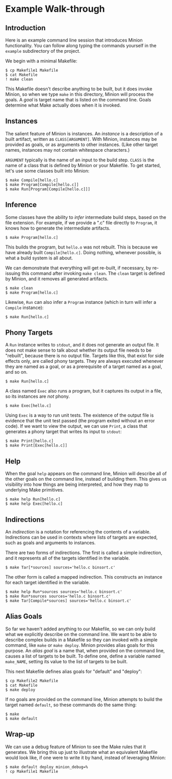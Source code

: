 # Example Walk-through


## Introduction

Here is an example command line session that introduces Minion
functionality.  You can follow along typing the commands yourself in the
`example` subdirectory of the project.

We begin with a minimal Makefile:

    $ cp Makefile1 Makefile
    $ cat Makefile
    ! make clean

This Makefile doesn't describe anything to be built, but it does invoke
Minion, so when we type `make` in this directory, Minion will process the
goals.  A *goal* is target name that is listed on the command line.  Goals
determine what Make actually does when it is invoked.


## Instances

The salient feature of Minion is instances.  An *instance* is a description
of a built artifact, written as `CLASS[ARGUMENT]`.  With Minion, instances
may be provided as goals, or as arguments to other instances.  (Like other
target names, instances may not contain whitespace characters.)

`ARGUMENT` typically is the name of an input to the build step.  `CLASS` is
the name of a class that is defined by Minion or your Makefile.  To get
started, let's use some classes built into Minion:

    $ make Compile[hello.c]
    $ make Program[Compile[hello.c]]
    $ make Run[Program[Compile[hello.c]]]


## Inference

Some classes have the ability to *infer* intermediate build steps, based on
the file extension.  For example, if we provide a ".c" file directly to
`Program`, it knows how to generate the intermediate artifacts.

    $ make Program[hello.c]

This builds the program, but `hello.o` was not rebuilt.  This is because we
have already built `Compile[hello.c]`.  Doing nothing, whenever possible, is
what a build system is all about.

We can demonstrate that everything will get re-built, if necessary, by
re-issuing this command after invoking `make clean`.  The `clean` target is
defined by Minion, and it removes all generated artifacts.

    $ make clean
    $ make Program[hello.c]

Likewise, `Run` can also infer a `Program` instance (which in turn will
infer a `Compile` instance):

    $ make Run[hello.c]


## Phony Targets

A `Run` instance writes to `stdout`, and it does not generate an output
file.  It does not make sense to talk about whether its output file needs to
be "rebuilt", because there is no output file.  Targets like this, that
exist for side effects only, are called phony targets.  They are always
executed whenever they are named as a goal, or as a prerequisite of a target
named as a goal, and so on.

    $ make Run[hello.c]

A class named `Exec` also runs a program, but it captures its output in a
file, so its instances are *not* phony.

    $ make Exec[hello.c]

Using `Exec` is a way to run unit tests.  The existence of the output file
is evidence that the unit test passed (the program exited without an error
code).  If we want to view the output, we can use `Print`, a class that
generates a phony target that writes its input to `stdout`:

    $ make Print[hello.c]
    $ make Print[Exec[hello.c]]


## Help

When the goal `help` appears on the command line, Minion will describe all
of the other goals on the command line, instead of building them.  This
gives us visibility into how things are being interpreted, and how they map
to underlying Make primitives.

    $ make help Run[hello.c]
    $ make help Exec[hello.c]


## Indirections

An *indirection* is a notation for referencing the contents of a variable.
Indirections can be used in contexts where lists of targets are expected,
such as goals and arguments to instances.

There are two forms of indirections.  The first is called a simple
indirection, and it represents all of the targets identified in the
variable.

    $ make Tar[*sources] sources='hello.c binsort.c'

The other form is called a mapped indirection.  This constructs an instance
for each target identified in the variable.

    $ make help Run*sources sources='hello.c binsort.c'
    $ make Run*sources sources='hello.c binsort.c'
    $ make Tar[Compile*sources] sources='hello.c binsort.c'


## Alias Goals

So far we haven't added anything to our Makefile, so we can only build what
we explicitly describe on the command line.  We want to be able to describe
complex builds in a Makefile so they can invoked with a simple command, like
`make` or `make deploy`.  Minion provides alias goals for this purpose.  An
*alias goal* is a name that, when provided on the command line, causes a
list of targets to be built.  To define one, define a variable named
`make_NAME`, setting its value to the list of targets to be built.

This next Makefile defines alias goals for "default" and "deploy":

    $ cp Makefile2 Makefile
    $ cat Makefile
    $ make deploy

If no goals are provided on the command line, Minion attempts to build the
target named `default`, so these commands do the same thing:

    $ make
    $ make default


## Wrap-up

We can use a debug feature of Minion to see the Make rules that it
generates.  We bring this up just to illustrate what an equivalent Makefile
would look like, if one were to write it by hand, instead of leveraging
Minion:

    $ make default deploy minion_debug=%
    ! cp Makefile1 Makefile
